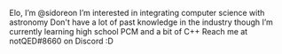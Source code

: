 Elo, I’m @sidoreon
I’m interested in integrating computer science with astronomy
Don't have a lot of past knowledge in the industry though
I’m currently learning high school PCM and a bit of C++
Reach me at notQED#8660 on Discord :D

<!---
sidoreon/sidoreon is a ✨ special ✨ repository because its `README.md` (this file) appears on your GitHub profile.
You can click the Preview link to take a look at your changes.
--->
